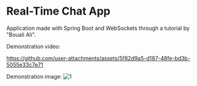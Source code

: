 # Real-Time Chat App
Application made with Spring Boot and WebSockets through a tutorial by "Bouali Ali".

Demonstration video:

https://github.com/user-attachments/assets/5f82d9a5-d187-48fe-bd3b-5055e33c7e71

Demonstration image:
![1](https://github.com/user-attachments/assets/1f3ccfab-c428-4eb0-8144-f5a2fdbc1c36)
